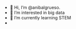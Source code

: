 - 👋 Hi, I’m @anibalgrueso.
- 👀 I’m interested in big data
- 🌱 I’m currently learning STEM
-

<!---
anibalgrueso/anibalgrueso is a ✨ special ✨ repository because its `README.md` (this file) appears on your GitHub profile.
You can click the Preview link to take a look at your changes.
--->
